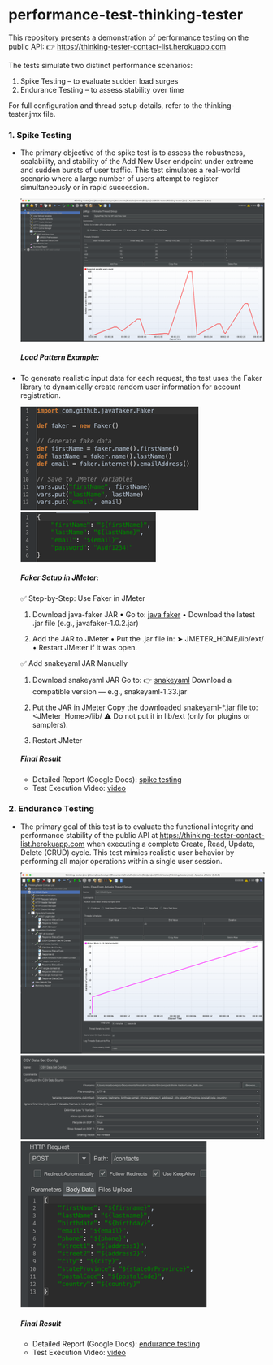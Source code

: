 # performance-test-thinking-tester

This repository presents a demonstration of performance testing on the public API:
👉 https://thinking-tester-contact-list.herokuapp.com

The tests simulate two distinct performance scenarios:

1. Spike Testing – to evaluate sudden load surges
2. Endurance Testing – to assess stability over time

For full configuration and thread setup details, refer to the thinking-tester.jmx file.

### 1. Spike Testing

- The primary objective of the spike test is to assess the robustness, scalability, and stability of the Add New User endpoint under extreme and sudden bursts of user traffic. This test simulates a real-world scenario where a large number of users attempt to register simultaneously or in rapid succession.

  ![alt text](img/spike-1.png)

  ##### Load Pattern Example:

- To generate realistic input data for each request, the test uses the Faker library to dynamically create random user information for account registration.

  ![alt text](img/spike-2.png)
  ![alt text](img/spike-3.png)

  ##### Faker Setup in JMeter:

  ✅ Step-by-Step: Use Faker in JMeter

  1. Download java-faker JAR
     • Go to: [java faker](https://mvnrepository.com/artifact/com.github.javafaker/javafaker)
     • Download the latest .jar file (e.g., javafaker-1.0.2.jar)

  2. Add the JAR to JMeter
     • Put the .jar file in:
     ➤ JMETER_HOME/lib/ext/
     • Restart JMeter if it was open.

  ✅ Add snakeyaml JAR Manually

  1. Download snakeyaml JAR
     Go to: 👉 [snakeyaml](https://mvnrepository.com/artifact/org.yaml/snakeyaml)
     Download a compatible version — e.g., snakeyaml-1.33.jar

  2. Put the JAR in JMeter
     Copy the downloaded snakeyaml-\*.jar file to:
     <JMeter_Home>/lib/
     ⚠️ Do not put it in lib/ext (only for plugins or samplers).
  3. Restart JMeter

  ##### Final Result

  - Detailed Report (Google Docs):
    [spike testing](https://docs.google.com/document/d/1C09nJfPTX41WZpn9WqVmDjv4LALlApLvZ_Zdwlsmx_o/edit?usp=sharing)
  - Test Execution Video:
    [video](https://drive.google.com/file/d/19yKuMddfEVDe83eAAhOSdBUPGZtfOaOS/view?usp=sharing)

### 2. Endurance Testing

- The primary goal of this test is to evaluate the functional integrity and performance stability of the public API at https://thinking-tester-contact-list.herokuapp.com when executing a complete Create, Read, Update, Delete (CRUD) cycle. This test mimics realistic user behavior by performing all major operations within a single user session.

  ![alt text](img/endurance-1.png)
  ![alt text](img/endurance-2.png)
  ![alt text](img/endurance-3.png)

  ##### Final Result

  - Detailed Report (Google Docs):
    [endurance testing](https://docs.google.com/document/d/1mBQN_sat-BLpjQjXpq0tleaIOgKfHoIKeJ5KQmqFDME/edit?usp=sharing)
  - Test Execution Video:
    [video](https://drive.google.com/file/d/1KQJPE3_8MsFCuMP_1UR8DNn8yjHDQAkA/view?usp=sharing)
